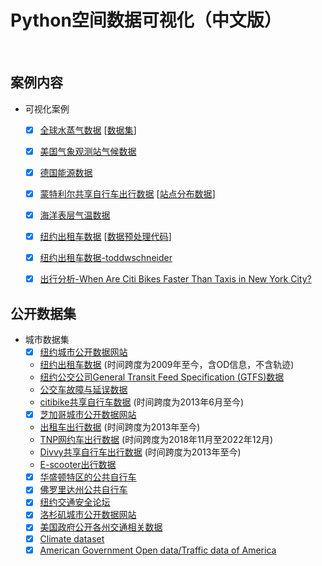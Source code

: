 # Python空间数据可视化（中文版）

<br>

## 案例内容

- 可视化案例
  - [x] [全球水蒸气数据](https://medium.com/@xinyu.chen/visualizing-global-water-vapor-patterns-in-python-776bf08b3179) [[数据集](https://github.com/xinychen/climate-tensor)]
  - [x] [美国气象观测站气候数据](https://medium.com/@xinyu.chen/visualizing-station-level-usa-temperature-data-in-python-4f813fb9116a)
  - [x] [德国能源数据](https://medium.com/@xinyu.chen/visualizing-germany-energy-consumption-data-in-python-200e7cc3e506)
  - [x] [蒙特利尔共享自行车出行数据](https://medium.com/@xinyu.chen/montreal-bikeshare-data-analysis-ii-visualizing-bike-trips-on-road-networks-3d9ab7e5787c) [[站点分布数据](https://medium.com/@xinyu.chen/montreal-bikeshare-data-analysis-i-bikeshare-station-visualization-and-analysis-f5bec23e72f0)]
  - [x] [海洋表层气温数据](https://medium.com/@xinyu.chen/visualize-global-sea-surface-temperature-data-in-python-21a6324df563)
  - [x] [纽约出租车数据](https://github.com/xinychen/vars) [[数据预处理代码](https://transdim.github.io/dataset/NYC-taxi/)]
  - [x] [纽约出租车数据-toddwschneider](https://github.com/toddwschneider/nyc-taxi-data)
  - [x] [出行分析-When Are Citi Bikes Faster Than Taxis in New York City?](https://toddwschneider.com/posts/taxi-vs-citi-bike-nyc/)
 

## 公开数据集

- 城市数据集
  - [x] [纽约城市公开数据网站](https://www.nyc.gov/site/designcommission/design-references/open-data.page)
   - [纽约出租车数据](https://www.nyc.gov/site/tlc/about/tlc-trip-record-data.page) (时间跨度为2009年至今，含OD信息，不含轨迹)
   - [纽约公交公司General Transit Feed Specification (GTFS)数据](https://transitfeeds.com/p/mta/85)
   - [公交车故障与延误数据](https://data.cityofchicago.org/Transportation/Transportation-Network-Providers-Trips-2018-2022-/m6dm-c72p)
   - [citibike共享自行车数据](https://citibikenyc.com/system-data) (时间跨度为2013年6月至今)
  - [x] [芝加哥城市公开数据网站](https://www.chicago.gov/city/en/narr/foia/CityData.html)
   - [出租车出行数据](https://data.cityofchicago.org/Transportation/Taxi-Trips/wrvz-psew) (时间跨度为2013年至今)
   - [TNP网约车出行数据](https://data.cityofchicago.org/Transportation/Transportation-Network-Providers-Trips-2018-2022-/m6dm-c72p) (时间跨度为2018年11月至2022年12月)
   - [Divvy共享自行车出行数据](https://divvybikes.com/system-data) (时间跨度为2013年至今)
   - [E-scooter出行数据](https://catalog.data.gov/dataset/e-scooter-trips)
  - [x] [华盛顿特区的公共自行车](https://bikesharemap.com/newyork/#/10.798983x23655/-73.986/40.7525/)
  - [x] [佛罗里达州公共自行车](https://www.citibikemiami.com/#stationmap)
  - [x] [纽约交通安全论坛](https://trafficsafetyforum.nypdonline.org/2e5c3f4b-85c1-4635-83c6-22b27fe7c75c/view/89)
  - [x] [洛杉矶城市公开数据网站](https://data.lacity.org/)
  - [x] [美国政府公开各州交通相关数据](https://catalog.data.gov/dataset/?tags_limit=0&res_format=XML&groups=local&tags=transportation)	
  - [x] [Climate dataset](https://climexp.knmi.nl/start.cgi?id=51e9b9c2ffa5bf2a83a469eba86afa0f)
  - [x] [American Government Open data/Traffic data of America](https://catalog.data.gov/dataset)
